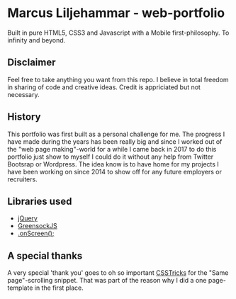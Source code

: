 # Marcus Liljehammar - web-portfolio
Built in pure HTML5, CSS3 and Javascript with a Mobile first-philosophy. To infinity and beyond.

## Disclaimer ##
Feel free to take anything you want from this repo. I believe in total freedom in sharing of code and creative ideas.
Credit is appriciated but not necessary.

## History ##
This portfolio was first built as a personal challenge for me. The progress I have made during the years has been really big and 
since I worked out of the "web page making"-world for a while I came back in 2017 to do this portfolio just show to myself I could do it 
without any help from Twitter Bootsrap or Wordpress. The idea know is to have home for my projects I have been working on since 2014 
to show off for any future employers or recruiters.

## Libraries used ##
* [jQuery](http://jquery.com "jQuery")
* [GreensockJS](http://greensock.com "GreensockJS")
* [.onScreen();](https://silvestreh.github.io/onScreen/ ".onScreen();")

## A special thanks ##
A very special 'thank you' goes to oh so important [CSSTricks](http://csstricks.com "CSSTricks") for the "Same page"-scrolling snippet. That was part of the reason why 
I did a one page-template in the first place.

